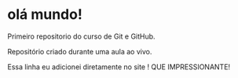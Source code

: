 # olá mundo!
 Primeiro repositorio do curso de Git e GitHub.

 Repositório criado durante uma aula ao vivo.
 
 Essa linha eu adicionei diretamente no site ! QUE IMPRESSIONANTE!
